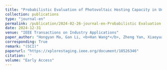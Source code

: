 ```yaml
---
title: "Probabilistic Evaluation of Photovoltaic Hosting Capacity in Unbalanced Distribution Network via Polynomial Chaos Based Kriging Model"
collection: publications
type: "journal-en"
permalink: /publication/2024-02-26-journal-en-Probabilistic Evaluation of Photovoltaic Hosting Capacity in Unbalanced Distribution Network via Polynomial Chaos Based Kriging Model
date: 2024-12-31
venue: "IEEE Transactions on Industry Applications"
paper_author: "Hongyan Ma, Gan Li, <b>Han Wang*</b>, Zheng Yan, Xiaoyuan Xu"
corresponding: True
remark: "(SCI)"
paperurl: "https://xplorestaging.ieee.org/document/10526346"
citation: ''
volume: "Early Access"
---
```

